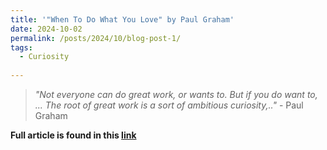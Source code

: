 ```yaml
---
title: '"When To Do What You Love" by Paul Graham'
date: 2024-10-02
permalink: /posts/2024/10/blog-post-1/
tags:
  - Curiosity
 
---
```


> *"Not everyone can do great work, or wants to. But if you do want to, ... The root of great work is a sort of ambitious curiosity,.."* -  Paul Graham



**Full article is found in this [link](https://paulgraham.com/when.html)**

